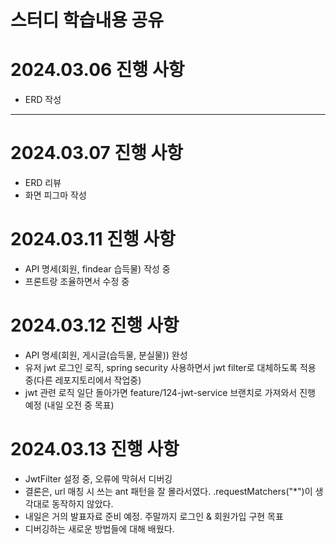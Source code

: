 # 스터디 학습내용 공유

# 2024.03.06 진행 사항
- ERD 작성

---

# 2024.03.07 진행 사항
- ERD 리뷰
- 화면 피그마 작성

# 2024.03.11 진행 사항
- API 명세(회원, findear 습득물) 작성 중
- 프론트랑 조율하면서 수정 중

# 2024.03.12 진행 사항
- API 명세(회원, 게시글(습득물, 분실물)) 완성
- 유저 jwt 로그인 로직, spring security 사용하면서 jwt filter로 대체하도록 적용 중(다른 레포지토리에서 작업중)
- jwt 관련 로직 일단 돌아가면 feature/124-jwt-service 브랜치로 가져와서 진행 예정 (내일 오전 중 목표)

# 2024.03.13 진행 사항
- JwtFilter 설정 중, 오류에 막혀서 디버깅
- 결론은, url 매칭 시 쓰는 ant 패턴을 잘 몰라서였다.
  .requestMatchers("*")이 생각대로 동작하지 않았다.
- 내일은 거의 발표자료 준비 예정. 주말까지 로그인 & 회원가입 구현 목표
- 디버깅하는 새로운 방법들에 대해 배웠다.

